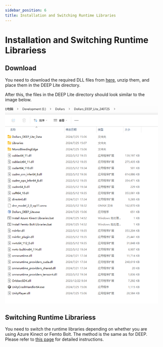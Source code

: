 ```yaml
---
sidebar_position: 6
title: Installation and Switching Runtime Libraries
---
```


# Installation and Switching Runtime Librariess

## Download

You need to download the required DLL files from [here](https://kilimanjaro.dollarsmocap.com/DEEP_Lite/Dollars_DEEP_Lite_DLLs.zip
), unzip them, and place them in the DEEP Lite directory.

After this, the files in the DEEP Lite directory should look similar to the image below.

![](../../img/2024_07_25_16_55_37.png#center)

## Switching Runtime Librariess

You need to switch the runtime libraries depending on whether you are using Azure Kinect or Femto Bolt. The method is the same as for DEEP. Please refer to [this page](/Dollars-DEEP/ilbraries) for detailed instructions.
